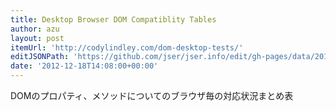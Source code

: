 ```yaml
---
title: Desktop Browser DOM Compatiblity Tables
author: azu
layout: post
itemUrl: 'http://codylindley.com/dom-desktop-tests/'
editJSONPath: 'https://github.com/jser/jser.info/edit/gh-pages/data/2012/12/index.json'
date: '2012-12-18T14:08:00+00:00'
---
```

DOMのプロパティ、メソッドについてのブラウザ毎の対応状況まとめ表
